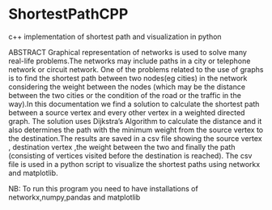 # ShortestPathCPP
c++ implementation of shortest path and visualization in python

ABSTRACT
Graphical representation of networks is used to solve many real-life problems.The networks may include paths in a city or telephone network or circuit network. One of the problems related to the use of graphs is to find the shortest path between two nodes(eg cities) in the network considering the weight between the nodes (which may be the distance between the two cities or the condition of the road or the traffic in the way).In this documentation we find a solution to calculate the shortest path between a source vertex and every other vertex in a weighted directed graph. The solution uses Dijkstra’s Algorithm to calculate the distance and it also determines the path with the minimum weight from the source vertex to the destination.The results are saved in a csv file showing the source vertex , destination vertex ,the weight between the two and finally the path (consisting of vertices visited before the destination is reached). The csv file is used in a python script to visualize the shortest paths using networkx and matplotlib.


NB: To run this program you need to have installations of networkx,numpy,pandas and matplotlib

